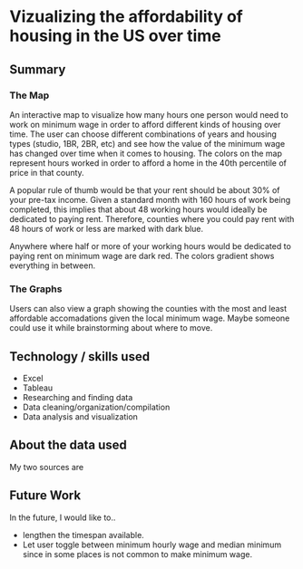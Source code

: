 # Vizualizing the affordability of housing in the US over time
## Summary

### The Map
An interactive map to visualize how many hours one person would need to work on minimum wage in order to afford different kinds of housing over time. The user can choose different combinations of years and housing types (studio, 1BR, 2BR, etc) and see how the value of the minimum wage has changed over time when it comes to housing. The colors on the map represent hours worked in order to afford a home in the 40th percentile of price in that county. 

A popular rule of thumb would be that your rent should be about 30% of your pre-tax income. Given a standard month with 160 hours of work being completed, this implies that about 48 working hours would ideally be dedicated to paying rent. Therefore, counties where you could pay rent with 48 hours of work or less are marked with dark blue.

Anywhere where half or more of your working hours would be dedicated to paying rent on minimum wage are dark red. The colors gradient shows everything in between.

### The Graphs
Users can also view a graph showing the counties with the most and least affordable accomadations given the local minimum wage. Maybe someone could use it while brainstorming about where to move.

## Technology / skills used
- Excel
- Tableau
- Researching and finding data
- Data cleaning/organization/compilation
- Data analysis and visualization

## About the data used
My two sources are 

## Future Work
In the future, I would like to.. 
- lengthen the timespan available.
- Let user toggle between minimum hourly wage and median minimum since in some places is not common to make minimum wage.
